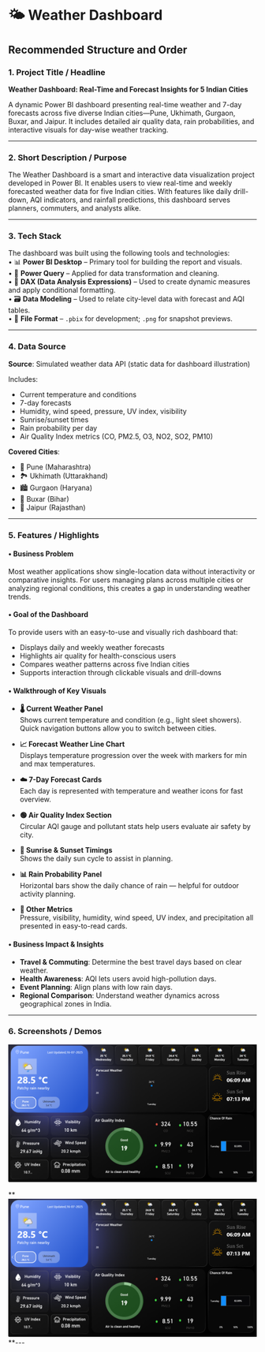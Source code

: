 # 🌤️ Weather Dashboard
## Recommended Structure and Order

### 1. Project Title / Headline
**Weather Dashboard: Real-Time and Forecast Insights for 5 Indian Cities**

A dynamic Power BI dashboard presenting real-time weather and 7-day forecasts across five diverse Indian cities—Pune, Ukhimath, Gurgaon, Buxar, and Jaipur. It includes detailed air quality data, rain probabilities, and interactive visuals for day-wise weather tracking.

---

### 2. Short Description / Purpose
The Weather Dashboard is a smart and interactive data visualization project developed in Power BI. It enables users to view real-time and weekly forecasted weather data for five Indian cities. With features like daily drill-down, AQI indicators, and rainfall predictions, this dashboard serves planners, commuters, and analysts alike.

---

### 3. Tech Stack
The dashboard was built using the following tools and technologies:<br>
• 📊 **Power BI Desktop** – Primary tool for building the report and visuals.<br>
• 🔄 **Power Query** – Applied for data transformation and cleaning.<br>
• 🧠 **DAX (Data Analysis Expressions)** – Used to create dynamic measures and apply conditional formatting.<br>
• 🗃️ **Data Modeling** – Used to relate city-level data with forecast and AQI tables.<br>
• 📁 **File Format** – `.pbix` for development; `.png` for snapshot previews.

---

### 4. Data Source
**Source**: Simulated weather data API (static data for dashboard illustration)

Includes:
- Current temperature and conditions
- 7-day forecasts
- Humidity, wind speed, pressure, UV index, visibility
- Sunrise/sunset times
- Rain probability per day
- Air Quality Index metrics (CO, PM2.5, O3, NO2, SO2, PM10)

**Covered Cities**:
- 🌇 Pune (Maharashtra)
- 🏞️ Ukhimath (Uttarakhand)
- 🏙️ Gurgaon (Haryana)
- 🌾 Buxar (Bihar)
- 🏰 Jaipur (Rajasthan)

---

### 5. Features / Highlights

#### • Business Problem
Most weather applications show single-location data without interactivity or comparative insights. For users managing plans across multiple cities or analyzing regional conditions, this creates a gap in understanding weather trends.

#### • Goal of the Dashboard
To provide users with an easy-to-use and visually rich dashboard that:
- Displays daily and weekly weather forecasts
- Highlights air quality for health-conscious users
- Compares weather patterns across five Indian cities
- Supports interaction through clickable visuals and drill-downs

#### • Walkthrough of Key Visuals
- **🌡️ Current Weather Panel**  
  Shows current temperature and condition (e.g., light sleet showers). Quick navigation buttons allow you to switch between cities.

- **📈 Forecast Weather Line Chart**  
  Displays temperature progression over the week with markers for min and max temperatures.

- **☁️ 7-Day Forecast Cards**  
  Each day is represented with temperature and weather icons for fast overview.

- **🟢 Air Quality Index Section**  
  Circular AQI gauge and pollutant stats help users evaluate air safety by city.

- **🌅 Sunrise & Sunset Timings**  
  Shows the daily sun cycle to assist in planning.

- **📊 Rain Probability Panel**  
  Horizontal bars show the daily chance of rain — helpful for outdoor activity planning.

- **📌 Other Metrics**  
  Pressure, visibility, humidity, wind speed, UV index, and precipitation all presented in easy-to-read cards.

#### • Business Impact & Insights
- **Travel & Commuting**: Determine the best travel days based on clear weather.
- **Health Awareness**: AQI lets users avoid high-pollution days.
- **Event Planning**: Align plans with low rain days.
- **Regional Comparison**: Understand weather dynamics across geographical zones in India.

---

### 6. Screenshots / Demos

![Weather Dashboard Preview – ](https://github.com/rasmaus/weather_dashboard-/blob/main/selected%20day%20weather%20glimpse.png)


**![Weather Dashboard Preview - ](https://github.com/rasmaus/weather_dashboard-/blob/main/selected%20day%20weather%20glimpse.png)
**---

